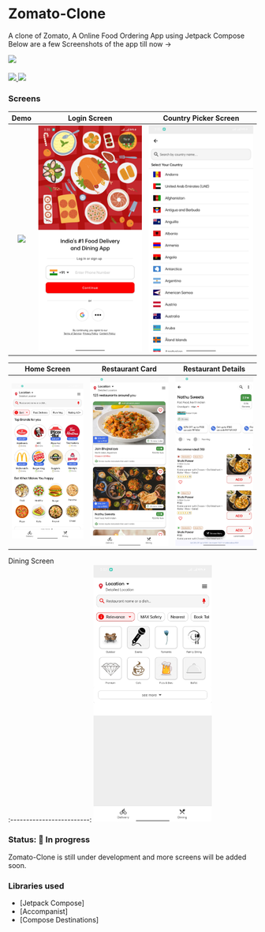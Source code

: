 # Zomato-Clone

A clone of Zomato, A Online Food Ordering App using Jetpack Compose Below are a few Screenshots of
the app till now ->

<div align="left">
    <a href = "https://developer.android.com/jetpack/androidx/versions/all-channel#may_5_2021">
        <img src = "https://img.shields.io/badge/Jetpack%20Compose-1.2.0%20rc01-brightgreen" />
    </a>
</div>
<br>
<div align="left">
    <a href = "https://twitter.com/YugeshJain">
        <img src = "https://img.shields.io/twitter/url?label=follow&style=social&url=https%3A%2F%2Ftwitter.com%2Fyugeshjain" />
    </a>
    <a href = "https://www.linkedin.com/in/yugeshjain/">
        <img src = "https://img.shields.io/linkdin/url?label=follow&style=social&url=https%3A%2F%2Flinkdin.com%2Fyugeshjain" />
    </a>
</div>

### Screens

Demo             |  Login Screen | Country Picker Screen
:-------------------------:|:-------------------------: | :-------------------------: 
<img src="art/demo.gif" width=240 />  |  <img src="art/login_screen.jpg" width=240 /> | <img src="art/country_picker_screen.jpg" width=240 />

Home Screen            |  Restaurant Card | Restaurant Details
:-------------------------:|:-------------------------: | :-------------------------: 
<img src="art/home_screen.jpg" width=240 />  |  <img src="art/restaurant_card_big.jpg" width=240 /> | <img src="art/restaurant_screen.jpg" width=240 />

Dining Screen            
:-------------------------:
<img src="art/dining_screen.jpg" width=240 /> 

### Status: 🚧 In progress
<p>Zomato-Clone is still under development and more screens will be added soon.</p>

### Libraries used

* [Jetpack Compose]
* [Accompanist]
* [Compose Destinations]